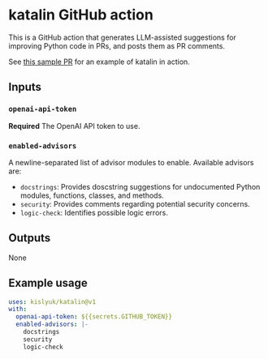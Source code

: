 # katalin GitHub action

This is a GitHub action that generates LLM-assisted suggestions for improving Python code in PRs, and posts them as PR
comments.

See [this sample PR](https://github.com/kislyuk/katalin/pull/48) for an example of katalin in action.

## Inputs

### `openai-api-token`

**Required** The OpenAI API token to use.

### `enabled-advisors`

A newline-separated list of advisor modules to enable. Available advisors are:

* `docstrings`: Provides doscstring suggestions for undocumented Python modules, functions, classes, and methods.
* `security`: Provides comments regarding potential security concerns.
* `logic-check`: Identifies possible logic errors.

<!--
### `custom-prompts`

A newline-separated list of colon-separated `node:prompt` pairs. TODO
-->

## Outputs

None

## Example usage

```yaml
uses: kislyuk/katalin@v1
with:
  openai-api-token: ${{secrets.GITHUB_TOKEN}}
  enabled-advisors: |-
    docstrings
    security
    logic-check
```
